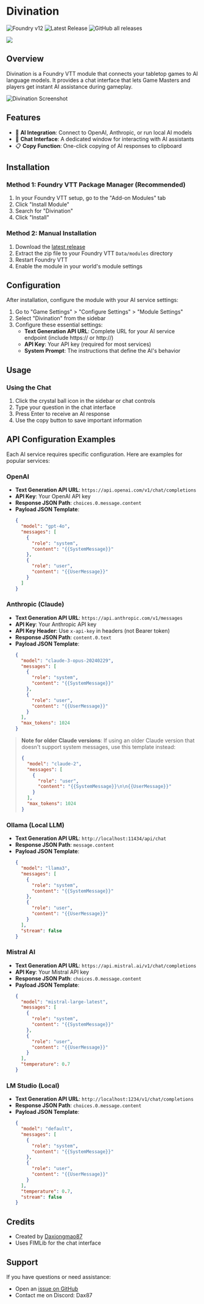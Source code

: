 # Divination

![Foundry v12](https://img.shields.io/badge/foundry-v12-green)
![Latest Release](https://img.shields.io/github/v/release/Daxiongmao87/divination-foundry?label=latest%20release)
![GitHub all releases](https://img.shields.io/github/downloads/Daxiongmao87/divination-foundry/total)

[<img src="https://img.shields.io/badge/Support%20My%20Work-Buy%20me%20a%20coffee%20%E2%98%95-chocolate?style=plastic">](https://www.buymeacoffee.com/daxiongmao87)

## Overview

Divination is a Foundry VTT module that connects your tabletop games to AI language models. It provides a chat interface that lets Game Masters and players get instant AI assistance during gameplay.

![Divination Screenshot](https://github.com/Daxiongmao87/divination-foundry/raw/main/assets/screenshot.png)

## Features

- 🧙 **AI Integration**: Connect to OpenAI, Anthropic, or run local AI models
- 💬 **Chat Interface**: A dedicated window for interacting with AI assistants
- 📋 **Copy Function**: One-click copying of AI responses to clipboard

## Installation

### Method 1: Foundry VTT Package Manager (Recommended)

1. In your Foundry VTT setup, go to the "Add-on Modules" tab
2. Click "Install Module"
3. Search for "Divination"
4. Click "Install"

### Method 2: Manual Installation

1. Download the [latest release](https://github.com/Daxiongmao87/divination-foundry/releases/latest/download/module.zip)
2. Extract the zip file to your Foundry VTT `Data/modules` directory
3. Restart Foundry VTT
4. Enable the module in your world's module settings

## Configuration

After installation, configure the module with your AI service settings:

1. Go to "Game Settings" > "Configure Settings" > "Module Settings"
2. Select "Divination" from the sidebar
3. Configure these essential settings:
   - **Text Generation API URL**: Complete URL for your AI service endpoint (include https:// or http://)
   - **API Key**: Your API key (required for most services)
   - **System Prompt**: The instructions that define the AI's behavior

## Usage

### Using the Chat

1. Click the crystal ball icon in the sidebar or chat controls
2. Type your question in the chat interface
3. Press Enter to receive an AI response
4. Use the copy button to save important information

## API Configuration Examples

Each AI service requires specific configuration. Here are examples for popular services:

### OpenAI

- **Text Generation API URL**: `https://api.openai.com/v1/chat/completions`
- **API Key**: Your OpenAI API key
- **Response JSON Path**: `choices.0.message.content`
- **Payload JSON Template**:
  ```json
  {
    "model": "gpt-4o",
    "messages": [
      {
        "role": "system",
        "content": "{{SystemMessage}}"
      },
      {
        "role": "user",
        "content": "{{UserMessage}}"
      }
    ]
  }
  ```

### Anthropic (Claude)

- **Text Generation API URL**: `https://api.anthropic.com/v1/messages`
- **API Key**: Your Anthropic API key
- **API Key Header**: Use `x-api-key` in headers (not Bearer token)
- **Response JSON Path**: `content.0.text`
- **Payload JSON Template**:
  ```json
  {
    "model": "claude-3-opus-20240229",
    "messages": [
      {
        "role": "system",
        "content": "{{SystemMessage}}"
      },
      {
        "role": "user",
        "content": "{{UserMessage}}"
      }
    ],
    "max_tokens": 1024
  }
  ```

> **Note for older Claude versions**: If using an older Claude version that doesn't support system messages, use this template instead:
> ```json
> {
>   "model": "claude-2",
>   "messages": [
>     {
>       "role": "user",
>       "content": "{{SystemMessage}}\n\n{{UserMessage}}"
>     }
>   ],
>   "max_tokens": 1024
> }
> ```

### Ollama (Local LLM)

- **Text Generation API URL**: `http://localhost:11434/api/chat`
- **Response JSON Path**: `message.content`
- **Payload JSON Template**:
  ```json
  {
    "model": "llama3",
    "messages": [
      {
        "role": "system",
        "content": "{{SystemMessage}}"
      },
      {
        "role": "user",
        "content": "{{UserMessage}}"
      }
    ],
    "stream": false
  }
  ```

### Mistral AI

- **Text Generation API URL**: `https://api.mistral.ai/v1/chat/completions`
- **API Key**: Your Mistral API key
- **Response JSON Path**: `choices.0.message.content`
- **Payload JSON Template**:
  ```json
  {
    "model": "mistral-large-latest",
    "messages": [
      {
        "role": "system",
        "content": "{{SystemMessage}}"
      },
      {
        "role": "user",
        "content": "{{UserMessage}}"
      }
    ],
    "temperature": 0.7
  }
  ```

### LM Studio (Local)

- **Text Generation API URL**: `http://localhost:1234/v1/chat/completions`
- **Response JSON Path**: `choices.0.message.content`
- **Payload JSON Template**:
  ```json
  {
    "model": "default", 
    "messages": [
      {
        "role": "system",
        "content": "{{SystemMessage}}"
      },
      {
        "role": "user",
        "content": "{{UserMessage}}"
      }
    ],
    "temperature": 0.7,
    "stream": false
  }
  ```

## Credits

- Created by [Daxiongmao87](https://github.com/Daxiongmao87)
- Uses FIMLib for the chat interface

## Support

If you have questions or need assistance:
- Open an [issue on GitHub](https://github.com/Daxiongmao87/divination-foundry/issues)
- Contact me on Discord: Dax87
